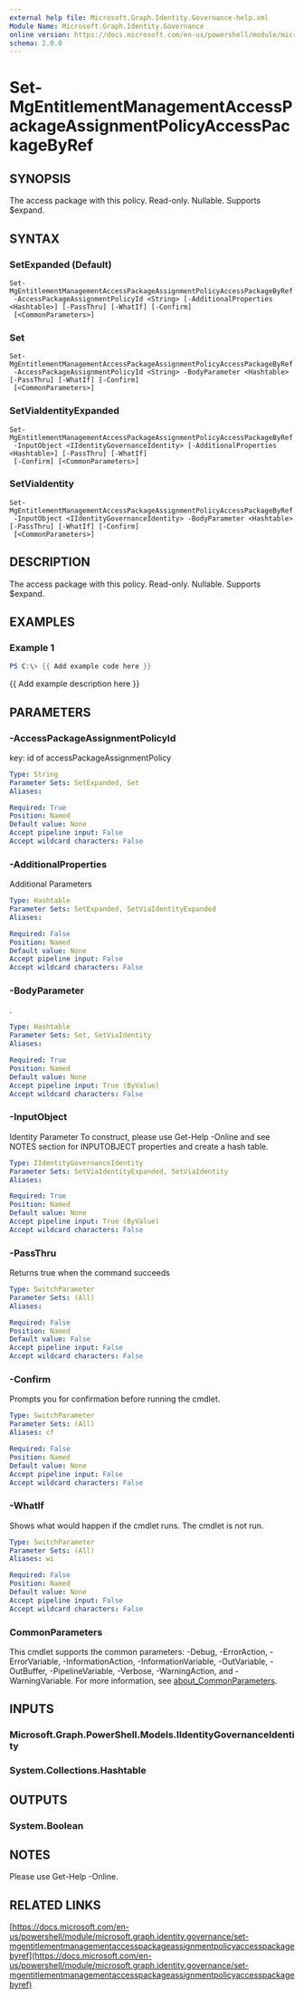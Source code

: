 ```yaml
---
external help file: Microsoft.Graph.Identity.Governance-help.xml
Module Name: Microsoft.Graph.Identity.Governance
online version: https://docs.microsoft.com/en-us/powershell/module/microsoft.graph.identity.governance/set-mgentitlementmanagementaccesspackageassignmentpolicyaccesspackagebyref
schema: 2.0.0
---
```


# Set-MgEntitlementManagementAccessPackageAssignmentPolicyAccessPackageByRef

## SYNOPSIS
The access package with this policy.
Read-only.
Nullable.
Supports $expand.

## SYNTAX

### SetExpanded (Default)
```
Set-MgEntitlementManagementAccessPackageAssignmentPolicyAccessPackageByRef
 -AccessPackageAssignmentPolicyId <String> [-AdditionalProperties <Hashtable>] [-PassThru] [-WhatIf] [-Confirm]
 [<CommonParameters>]
```

### Set
```
Set-MgEntitlementManagementAccessPackageAssignmentPolicyAccessPackageByRef
 -AccessPackageAssignmentPolicyId <String> -BodyParameter <Hashtable> [-PassThru] [-WhatIf] [-Confirm]
 [<CommonParameters>]
```

### SetViaIdentityExpanded
```
Set-MgEntitlementManagementAccessPackageAssignmentPolicyAccessPackageByRef
 -InputObject <IIdentityGovernanceIdentity> [-AdditionalProperties <Hashtable>] [-PassThru] [-WhatIf]
 [-Confirm] [<CommonParameters>]
```

### SetViaIdentity
```
Set-MgEntitlementManagementAccessPackageAssignmentPolicyAccessPackageByRef
 -InputObject <IIdentityGovernanceIdentity> -BodyParameter <Hashtable> [-PassThru] [-WhatIf] [-Confirm]
 [<CommonParameters>]
```

## DESCRIPTION
The access package with this policy.
Read-only.
Nullable.
Supports $expand.

## EXAMPLES

### Example 1
```powershell
PS C:\> {{ Add example code here }}
```

{{ Add example description here }}

## PARAMETERS

### -AccessPackageAssignmentPolicyId
key: id of accessPackageAssignmentPolicy

```yaml
Type: String
Parameter Sets: SetExpanded, Set
Aliases:

Required: True
Position: Named
Default value: None
Accept pipeline input: False
Accept wildcard characters: False
```

### -AdditionalProperties
Additional Parameters

```yaml
Type: Hashtable
Parameter Sets: SetExpanded, SetViaIdentityExpanded
Aliases:

Required: False
Position: Named
Default value: None
Accept pipeline input: False
Accept wildcard characters: False
```

### -BodyParameter
.

```yaml
Type: Hashtable
Parameter Sets: Set, SetViaIdentity
Aliases:

Required: True
Position: Named
Default value: None
Accept pipeline input: True (ByValue)
Accept wildcard characters: False
```

### -InputObject
Identity Parameter
To construct, please use Get-Help -Online and see NOTES section for INPUTOBJECT properties and create a hash table.

```yaml
Type: IIdentityGovernanceIdentity
Parameter Sets: SetViaIdentityExpanded, SetViaIdentity
Aliases:

Required: True
Position: Named
Default value: None
Accept pipeline input: True (ByValue)
Accept wildcard characters: False
```

### -PassThru
Returns true when the command succeeds

```yaml
Type: SwitchParameter
Parameter Sets: (All)
Aliases:

Required: False
Position: Named
Default value: False
Accept pipeline input: False
Accept wildcard characters: False
```

### -Confirm
Prompts you for confirmation before running the cmdlet.

```yaml
Type: SwitchParameter
Parameter Sets: (All)
Aliases: cf

Required: False
Position: Named
Default value: None
Accept pipeline input: False
Accept wildcard characters: False
```

### -WhatIf
Shows what would happen if the cmdlet runs.
The cmdlet is not run.

```yaml
Type: SwitchParameter
Parameter Sets: (All)
Aliases: wi

Required: False
Position: Named
Default value: None
Accept pipeline input: False
Accept wildcard characters: False
```

### CommonParameters
This cmdlet supports the common parameters: -Debug, -ErrorAction, -ErrorVariable, -InformationAction, -InformationVariable, -OutVariable, -OutBuffer, -PipelineVariable, -Verbose, -WarningAction, and -WarningVariable. For more information, see [about_CommonParameters](http://go.microsoft.com/fwlink/?LinkID=113216).

## INPUTS

### Microsoft.Graph.PowerShell.Models.IIdentityGovernanceIdentity
### System.Collections.Hashtable
## OUTPUTS

### System.Boolean
## NOTES
Please use Get-Help -Online.

## RELATED LINKS

[https://docs.microsoft.com/en-us/powershell/module/microsoft.graph.identity.governance/set-mgentitlementmanagementaccesspackageassignmentpolicyaccesspackagebyref](https://docs.microsoft.com/en-us/powershell/module/microsoft.graph.identity.governance/set-mgentitlementmanagementaccesspackageassignmentpolicyaccesspackagebyref)

